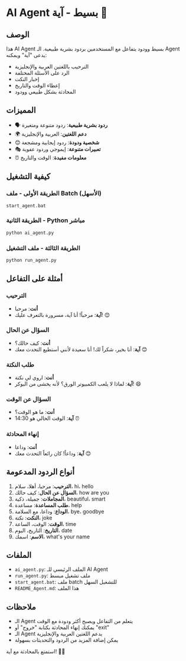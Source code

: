 # AI Agent بسيط - آية 🤖

## الوصف
هذا AI Agent بسيط وودود يتفاعل مع المستخدمين بردود بشرية طبيعية. الـ Agent يدعى "آية" ويمكنه:

- الترحيب باللغتين العربية والإنجليزية
- الرد على الأسئلة المختلفة
- إخبار النكت
- إعطاء الوقت والتاريخ
- المحادثة بشكل طبيعي وودود

## المميزات
- 🗣️ **ردود بشرية طبيعية**: ردود متنوعة ومتغيرة
- 🌍 **دعم اللغتين**: العربية والإنجليزية
- 😊 **شخصية ودودة**: ردود إيجابية ومشجعة
- 🎭 **تعبيرات متنوعة**: إيموجي وردود عفوية
- ⏰ **معلومات مفيدة**: الوقت والتاريخ

## كيفية التشغيل

### الطريقة الأولى - ملف Batch (الأسهل)
```
start_agent.bat
```

### الطريقة الثانية - Python مباشر
```bash
python ai_agent.py
```

### الطريقة الثالثة - ملف التشغيل
```bash
python run_agent.py
```

## أمثلة على التفاعل

### الترحيب
- **أنت**: مرحبا
- **آية**: مرحباً! أنا آية، مسرورة بالتعرف عليك! 😊

### السؤال عن الحال
- **أنت**: كيف حالك؟
- **آية**: أنا بخير، شكراً لك! أنا سعيدة لأنني أستطيع التحدث معك 😊

### طلب النكتة
- **أنت**: اروي لي نكتة
- **آية**: لماذا لا يلعب الكمبيوتر الورق؟ لأنه يخشى من البوكر! 😄

### السؤال عن الوقت
- **أنت**: ما هو الوقت؟
- **آية**: الوقت الحالي هو 14:30 ⏰

### إنهاء المحادثة
- **أنت**: وداعا
- **آية**: وداعاً! كان رائعاً التحدث معك 😊

## أنواع الردود المدعومة
1. **الترحيب**: مرحبا، أهلا، سلام، hi، hello
2. **السؤال عن الحال**: كيف حالك، how are you
3. **المجاملات**: جميلة، ذكية، beautiful، smart
4. **طلب المساعدة**: مساعدة، help
5. **الوداع**: وداعا، مع السلامة، bye، goodbye
6. **النكت**: نكتة، joke
7. **الوقت**: الوقت، الساعة، time
8. **التاريخ**: التاريخ، اليوم، date
9. **الاسم**: اسمك، what's your name

## الملفات
- `ai_agent.py`: الملف الرئيسي للـ AI Agent
- `run_agent.py`: ملف تشغيل مبسط
- `start_agent.bat`: ملف batch للتشغيل السهل
- `README_Agent.md`: هذا الملف

## ملاحظات
- الـ Agent يتعلم من التفاعل ويصبح أكثر ودودة مع الوقت
- يمكنك إنهاء المحادثة بكتابة "خروج" أو "exit"
- الـ Agent يدعم اللغتين العربية والإنجليزية
- يمكن إضافة المزيد من الردود والتحديثات بسهولة

استمتع بالمحادثة مع آية! 🤖✨
